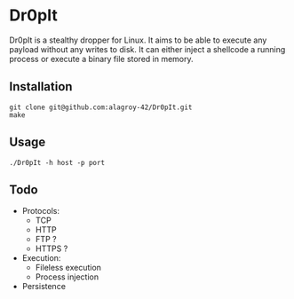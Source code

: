 # Dr0pIt

Dr0pIt is a stealthy dropper for Linux. It aims to be able to execute any payload without any writes to disk. It can either inject a shellcode a running process or execute a binary file stored in memory.

## Installation

```
git clone git@github.com:alagroy-42/Dr0pIt.git
make
```

## Usage

`./Dr0pIt -h host -p port`

## Todo

- Protocols:
    - TCP
    - HTTP
    - FTP ?
    - HTTPS ?
- Execution:
    - Fileless execution
    - Process injection
- Persistence
